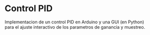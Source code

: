 Control PID 
===========

Implementacion de un control PID en Arduino y una GUI (en Python)   
para el ajuste interactivo de los parametros de ganancia y muestreo. 

